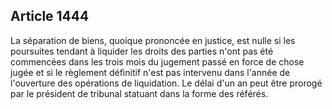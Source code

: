 Article 1444
----
La séparation de biens, quoique prononcée en justice, est nulle si les
poursuites tendant à liquider les droits des parties n'ont pas été commencées
dans les trois mois du jugement passé en force de chose jugée et si le règlement
définitif n'est pas intervenu dans l'année de l'ouverture des opérations de
liquidation. Le délai d'un an peut être prorogé par le président de tribunal
statuant dans la forme des référés.
